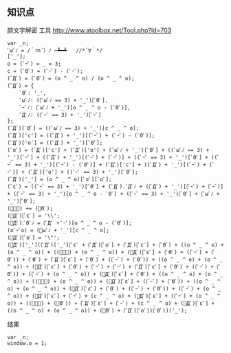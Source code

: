 ## 知识点

颜文字解密  工具 http://www.atoolbox.net/Tool.php?Id=703

    var _n;
    ﾟωﾟﾉ = /｀ｍ´）ﾉ ~┻━┻   //*´∇｀*/
    ['_'];
    o = (ﾟｰﾟ) = _ = 3;
    c = (ﾟΘﾟ) = (ﾟｰﾟ) - (ﾟｰﾟ);
    (ﾟДﾟ) = (ﾟΘﾟ) = (o ^ _ ^ o) / (o ^ _ ^ o);
    (ﾟДﾟ) = {
        ﾟΘﾟ: '_',
        ﾟωﾟﾉ: ((ﾟωﾟﾉ == 3) + '_')[ﾟΘﾟ],
        ﾟｰﾟﾉ: (ﾟωﾟﾉ + '_')[o ^ _ ^ o - (ﾟΘﾟ)],
        ﾟДﾟﾉ: ((ﾟｰﾟ == 3) + '_')[ﾟｰﾟ]
    };
    (ﾟДﾟ)[ﾟΘﾟ] = ((ﾟωﾟﾉ == 3) + '_')[c ^ _ ^ o];
    (ﾟДﾟ)['c'] = ((ﾟДﾟ) + '_')[(ﾟｰﾟ) + (ﾟｰﾟ) - (ﾟΘﾟ)];
    (ﾟДﾟ)['o'] = ((ﾟДﾟ) + '_')[ﾟΘﾟ];
    (ﾟoﾟ) = (ﾟДﾟ)['c'] + (ﾟДﾟ)['o'] + (ﾟωﾟﾉ + '_')[ﾟΘﾟ] + ((ﾟωﾟﾉ == 3) + '_')[ﾟｰﾟ] + ((ﾟДﾟ) + '_')[(ﾟｰﾟ) + (ﾟｰﾟ)] + ((ﾟｰﾟ == 3) + '_')[ﾟΘﾟ] + ((ﾟｰﾟ == 3) + '_')[(ﾟｰﾟ) - (ﾟΘﾟ)] + (ﾟДﾟ)['c'] + ((ﾟДﾟ) + '_')[(ﾟｰﾟ) + (ﾟｰﾟ)] + (ﾟДﾟ)['o'] + ((ﾟｰﾟ == 3) + '_')[ﾟΘﾟ];
    (ﾟДﾟ)['_'] = (o ^ _ ^ o)[ﾟoﾟ][ﾟoﾟ];
    (ﾟεﾟ) = ((ﾟｰﾟ == 3) + '_')[ﾟΘﾟ] + (ﾟДﾟ).ﾟДﾟﾉ + ((ﾟДﾟ) + '_')[(ﾟｰﾟ) + (ﾟｰﾟ)] + ((ﾟｰﾟ == 3) + '_')[o ^ _ ^ o - ﾟΘﾟ] + ((ﾟｰﾟ == 3) + '_')[ﾟΘﾟ] + (ﾟωﾟﾉ + '_')[ﾟΘﾟ];
    (ﾟｰﾟ) += (ﾟΘﾟ);
    (ﾟДﾟ)[ﾟεﾟ] = '\\';
    (ﾟДﾟ).ﾟΘﾟﾉ = (ﾟДﾟ + ﾟｰﾟ)[o ^ _ ^ o - (ﾟΘﾟ)];
    (oﾟｰﾟo) = (ﾟωﾟﾉ + '_')[c ^ _ ^ o];
    (ﾟДﾟ)[ﾟoﾟ] = '\"';
    (ﾟДﾟ)['_']((ﾟДﾟ)['_'](ﾟεﾟ + (ﾟДﾟ)[ﾟoﾟ] + (ﾟДﾟ)[ﾟεﾟ] + (ﾟΘﾟ) + ((o ^ _ ^ o) + (o ^ _ ^ o)) + ((ﾟｰﾟ) + (o ^ _ ^ o)) + (ﾟДﾟ)[ﾟεﾟ] + (ﾟΘﾟ) + ((ﾟｰﾟ) + (ﾟΘﾟ)) + (ﾟΘﾟ) + (ﾟДﾟ)[ﾟεﾟ] + (ﾟΘﾟ) + ((ﾟｰﾟ) + (ﾟΘﾟ)) + ((o ^ _ ^ o) + (o ^ _ ^ o)) + (ﾟДﾟ)[ﾟεﾟ] + (ﾟΘﾟ) + (ﾟｰﾟ) + (ﾟｰﾟ) + (ﾟДﾟ)[ﾟεﾟ] + (ﾟΘﾟ) + ((ﾟｰﾟ) + (ﾟΘﾟ)) + ((ﾟｰﾟ) + (o ^ _ ^ o)) + (ﾟДﾟ)[ﾟεﾟ] + (ﾟΘﾟ) + ((o ^ _ ^ o) + (o ^ _ ^ o)) + ((ﾟｰﾟ) + (o ^ _ ^ o)) + (ﾟДﾟ)[ﾟεﾟ] + ((ﾟｰﾟ) + (ﾟΘﾟ)) + ((o ^ _ ^ o) + (o ^ _ ^ o)) + (ﾟДﾟ)[ﾟεﾟ] + (ﾟΘﾟ) + ((ﾟｰﾟ) + (ﾟΘﾟ)) + ((ﾟｰﾟ) + (o ^ _ ^ o)) + (ﾟДﾟ)[ﾟεﾟ] + (ﾟｰﾟ) + (c ^ _ ^ o) + (ﾟДﾟ)[ﾟεﾟ] + ((ﾟｰﾟ) + (o ^ _ ^ o)) + ((ﾟｰﾟ) + (ﾟΘﾟ)) + (ﾟДﾟ)[ﾟεﾟ] + (ﾟｰﾟ) + (c ^ _ ^ o) + (ﾟДﾟ)[ﾟεﾟ] + ((o ^ _ ^ o) + (o ^ _ ^ o)) + (ﾟΘﾟ) + (ﾟДﾟ)[ﾟoﾟ])(ﾟΘﾟ))('_');

结果

    var _n;
    window.o = 1;

